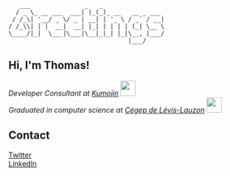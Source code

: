 ```
   ___               _   _                 
  / _ \_ __ ___  ___| |_(_)_ __   __ _ ___ 
 / /_\| '__/ _ \/ _ | __| | '_ \ / _` / __|
/ /_\\| | |  __|  __| |_| | | | | (_| \__ \
\____/|_|  \___|\___|\__|_|_| |_|\__, |___/
                                 |___/     
```

## Hi, I'm Thomas!

<p>
   <em>
      Developer Consultant at 
      <a href="https://kumojin.com/">Kumojin</a>
      <img src="https://media.giphy.com/media/WUlplcMpOCEmTGBtBW/giphy.gif" width="30">
      </br>
      Graduated in computer science at 
      <a href="https://www.cegeplevis.ca/">Cégep de Lévis-Lauzon</a>
      <img src="https://media4.giphy.com/media/cklRuRrKGTT3eeeajp/giphy.gif?cid=ecf05e4790bwdegzdh4wk699s3f52ps9oba2rjpf1ogdjzs5&rid=giphy.gif" width="30">    </em>
</p>


</hr>

## Contact
[Twitter](https://twitter.com/realthomleclerc) <br>
[LinkedIn](https://www.linkedin.com/in/thomas-leclerc-1b0208176)


